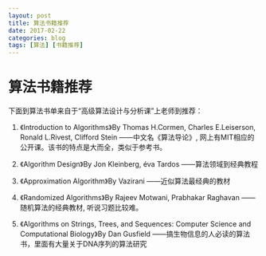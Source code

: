 ```yaml
---
layout: post
title: 算法书籍推荐
date: 2017-02-22
categories: blog
tags: [算法] [书籍推荐]
---
```

# 算法书籍推荐

下面到算法书单来自于“高级算法设计与分析课”上老师到推荐：

1. 《Introduction to Algorithms》By Thomas H.Cormen, Charles E.Leiserson, Ronald L.Rivest, Clifford Stein
——中文名《算法导论》, 网上有MIT相应的公开课。该书的特点是大而全，类似于参考书。

2. 《Algorithm Design》By Jon Kleinberg, éva Tardos
——算法领域到经典教程

3. 《Approximation Algorithm》By Vazirani 
——近似算法最经典的教材

4. 《Randomized Algorithms》By Rajeev Motwani, Prabhakar Raghavan
——随机算法的经典教材, 听说习题比较难。

5. 《Algorithms on Strings, Trees, and Sequences: Computer Science and Computational Biology》By Dan Gusfield
——搞生物信息的人必读的算法书，里面有大量关于DNA序列的算法研究
